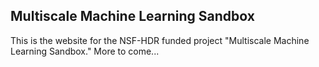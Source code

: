 ## Multiscale Machine Learning Sandbox

This is the website for the NSF-HDR funded project "Multiscale Machine Learning Sandbox." More to come...
